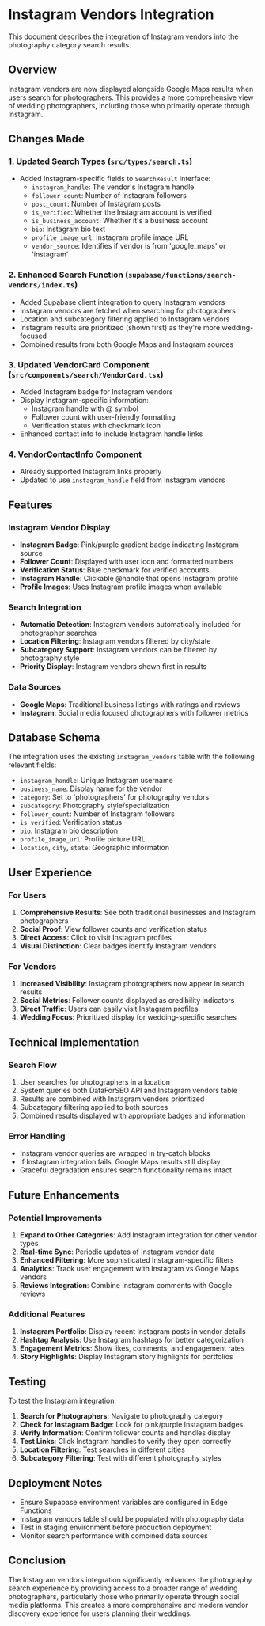 # Instagram Vendors Integration

This document describes the integration of Instagram vendors into the photography category search results.

## Overview

Instagram vendors are now displayed alongside Google Maps results when users search for photographers. This provides a more comprehensive view of wedding photographers, including those who primarily operate through Instagram.

## Changes Made

### 1. Updated Search Types (`src/types/search.ts`)
- Added Instagram-specific fields to `SearchResult` interface:
  - `instagram_handle`: The vendor's Instagram handle
  - `follower_count`: Number of Instagram followers
  - `post_count`: Number of Instagram posts
  - `is_verified`: Whether the Instagram account is verified
  - `is_business_account`: Whether it's a business account
  - `bio`: Instagram bio text
  - `profile_image_url`: Instagram profile image URL
  - `vendor_source`: Identifies if vendor is from 'google_maps' or 'instagram'

### 2. Enhanced Search Function (`supabase/functions/search-vendors/index.ts`)
- Added Supabase client integration to query Instagram vendors
- Instagram vendors are fetched when searching for photographers
- Location and subcategory filtering applied to Instagram vendors
- Instagram results are prioritized (shown first) as they're more wedding-focused
- Combined results from both Google Maps and Instagram sources

### 3. Updated VendorCard Component (`src/components/search/VendorCard.tsx`)
- Added Instagram badge for Instagram vendors
- Display Instagram-specific information:
  - Instagram handle with @ symbol
  - Follower count with user-friendly formatting
  - Verification status with checkmark icon
- Enhanced contact info to include Instagram handle links

### 4. VendorContactInfo Component
- Already supported Instagram links properly
- Updated to use `instagram_handle` field from Instagram vendors

## Features

### Instagram Vendor Display
- **Instagram Badge**: Pink/purple gradient badge indicating Instagram source
- **Follower Count**: Displayed with user icon and formatted numbers
- **Verification Status**: Blue checkmark for verified accounts
- **Instagram Handle**: Clickable @handle that opens Instagram profile
- **Profile Images**: Uses Instagram profile images when available

### Search Integration
- **Automatic Detection**: Instagram vendors automatically included for photographer searches
- **Location Filtering**: Instagram vendors filtered by city/state
- **Subcategory Support**: Instagram vendors can be filtered by photography style
- **Priority Display**: Instagram vendors shown first in results

### Data Sources
- **Google Maps**: Traditional business listings with ratings and reviews
- **Instagram**: Social media focused photographers with follower metrics

## Database Schema

The integration uses the existing `instagram_vendors` table with the following relevant fields:
- `instagram_handle`: Unique Instagram username
- `business_name`: Display name for the vendor
- `category`: Set to 'photographers' for photography vendors
- `subcategory`: Photography style/specialization
- `follower_count`: Number of Instagram followers
- `is_verified`: Verification status
- `bio`: Instagram bio description
- `profile_image_url`: Profile picture URL
- `location`, `city`, `state`: Geographic information

## User Experience

### For Users
1. **Comprehensive Results**: See both traditional businesses and Instagram photographers
2. **Social Proof**: View follower counts and verification status
3. **Direct Access**: Click to visit Instagram profiles
4. **Visual Distinction**: Clear badges identify Instagram vendors

### For Vendors
1. **Increased Visibility**: Instagram photographers now appear in search results
2. **Social Metrics**: Follower counts displayed as credibility indicators
3. **Direct Traffic**: Users can easily visit Instagram profiles
4. **Wedding Focus**: Prioritized display for wedding-specific searches

## Technical Implementation

### Search Flow
1. User searches for photographers in a location
2. System queries both DataForSEO API and Instagram vendors table
3. Results are combined with Instagram vendors prioritized
4. Subcategory filtering applied to both sources
5. Combined results displayed with appropriate badges and information

### Error Handling
- Instagram vendor queries are wrapped in try-catch blocks
- If Instagram integration fails, Google Maps results still display
- Graceful degradation ensures search functionality remains intact

## Future Enhancements

### Potential Improvements
1. **Expand to Other Categories**: Add Instagram integration for other vendor types
2. **Real-time Sync**: Periodic updates of Instagram vendor data
3. **Enhanced Filtering**: More sophisticated Instagram-specific filters
4. **Analytics**: Track user engagement with Instagram vs Google Maps vendors
5. **Reviews Integration**: Combine Instagram comments with Google reviews

### Additional Features
1. **Instagram Portfolio**: Display recent Instagram posts in vendor details
2. **Hashtag Analysis**: Use Instagram hashtags for better categorization
3. **Engagement Metrics**: Show likes, comments, and engagement rates
4. **Story Highlights**: Display Instagram story highlights for portfolios

## Testing

To test the Instagram integration:

1. **Search for Photographers**: Navigate to photography category
2. **Check for Instagram Badge**: Look for pink/purple Instagram badges
3. **Verify Information**: Confirm follower counts and handles display
4. **Test Links**: Click Instagram handles to verify they open correctly
5. **Location Filtering**: Test searches in different cities
6. **Subcategory Filtering**: Test with different photography styles

## Deployment Notes

- Ensure Supabase environment variables are configured in Edge Functions
- Instagram vendors table should be populated with photography data
- Test in staging environment before production deployment
- Monitor search performance with combined data sources

## Conclusion

The Instagram vendors integration significantly enhances the photography search experience by providing access to a broader range of wedding photographers, particularly those who primarily operate through social media platforms. This creates a more comprehensive and modern vendor discovery experience for users planning their weddings.
